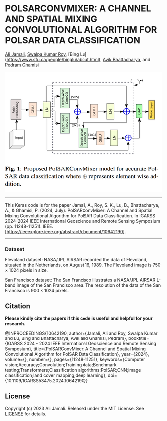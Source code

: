 # POLSARCONVMIXER: A CHANNEL AND SPATIAL MIXING CONVOLUTIONAL ALGORITHM FOR POLSAR DATA CLASSIFICATION



[Ali Jamali](https://www.researchgate.net/profile/Ali-Jamali), [Swalpa Kumar Roy](https://swalpa.github.io), [Bing Lu] (https://www.sfu.ca/people/binglu/about.html), [Avik Bhattacharya](http://www.mrslab.in/Avik/), and [Pedram Ghamisi](https://www.iarai.ac.at/people/pedramghamisi/)


<img src="PolSARConvMixer.png"/>


___________

This Keras code is for the paper Jamali, A., Roy, S. K., Lu, B., Bhattacharya, A., & Ghamisi, P. (2024, July). PolSARConvMixer: A Channel and Spatial Mixing Convolutional Algorithm for PolSAR Data Classification. In IGARSS 2024-2024 IEEE International Geoscience and Remote Sensing Symposium (pp. 11248-11251). IEEE. [https://ieeexplore.ieee.org/abstract/document/10642190].


---------------------
### Dataset

Flevoland dataset: NASA/JPL AIRSAR recorded the data of Flevoland, situated in the Netherlands, on August 16, 1989. 
The Flevoland image is $750\times1024$ pixels in size.


San Francisco dataset: The San Francisco illustrates a NASA/JPL AIRSAR L-band image of the San Francisco area. 
The resolution of the data of the San Francisco is $900\times1024$ pixels.


Citation
---------------------

**Please kindly cite the papers if this code is useful and helpful for your research.**

@INPROCEEDINGS{10642190,
  author={Jamali, Ali and Roy, Swalpa Kumar and Lu, Bing and Bhattacharya, Avik and Ghamisi, Pedram},
  booktitle={IGARSS 2024 - 2024 IEEE International Geoscience and Remote Sensing Symposium}, 
  title={PolSARConvMixer: A Channel and Spatial Mixing Convolutional Algorithm for PolSAR Data Classification}, 
  year={2024},
  volume={},
  number={},
  pages={11248-11251},
  keywords={Computer vision;Accuracy;Convolution;Training data;Benchmark testing;Transformers;Classification algorithms;PolSAR;CNN;image classification;land cover mapping;deep learning},
  doi={10.1109/IGARSS53475.2024.10642190}}

## License

Copyright (c) 2023 Ali Jamali. Released under the MIT License. See [LICENSE](LICENSE) for details.
